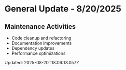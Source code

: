 # General Update - 8/20/2025

## Maintenance Activities

- Code cleanup and refactoring
- Documentation improvements
- Dependency updates
- Performance optimizations

Updated: 2025-08-20T18:06:18.057Z
